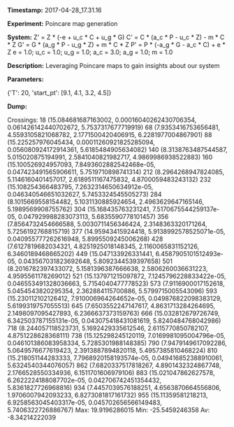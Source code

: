 **Timestamp:** 2017-04-28_17.31.16

**Experiment:** Poincare map generation

**System:**
Z' = Z * (-e + u_c * C + u_g * G) 
C' = C * (a_c * P - u_c * Z) - m * C * Z 
G' = G * (a_g * P - u_g * Z) + m * C * Z 
P' = P * (-a_g * G - a_c * C) + e * Z 
e = 1.0; u_c = 1.0; u_g = 1.0; a_c = 3.0; a_g = 1.0; m = 1.0

**Description:** Leveraging Poincare maps to gain insights about our system

**Parameters:**

{'T': 20, 'start_pt': [9.1, 4.1, 3.2, 4.5]}

**Dump:**



Crossings:
18
(15.084681687163002, 0.00016040262430706354, 0.061426142440702672, 5.7537317677719919)
68
(7.9353416753656481, 4.5593105821068782, 2.1771500420406915, 6.2281977004867901)
88
(15.225257976045434, 0.00011260921825285094, 0.056080924172914361, 5.6185484905634082)
140
(8.3138763487544587, 5.015020875194991, 2.5841040821982717, 4.9869986938522883)
160
(15.100526924957093, 7.8493602882542468e-05, 0.047423491565906611, 5.7519710898741314)
212
(8.2964268947824085, 5.1146160401457017, 2.6189511167475832, 4.8700059483243132)
232
(15.108254366483795, 7.2632314650634912e-05, 0.046340546651032627, 5.7453324545505273)
284
(8.1015669558154482, 5.1031130885924654, 2.4963629647165146, 5.1989569908755762)
304
(15.168435763231241, 7.5170675544259137e-05, 0.047929988283073113, 5.6835590778101457)
356
(7.8564732454666588, 5.0030711456346424, 2.3148363320171264, 5.7256192768815719)
377
(14.95943415924418, 5.9138992578525071e-05, 0.040955777262616948, 5.8995509245006268)
428
(7.6127819682034321, 4.8251925018148345, 2.1160065831152126, 6.3460189468665202)
449
(15.047133926331441, 6.4587905101512493e-05, 0.043567031823692648, 5.8092344539397658)
501
(8.2016782397433072, 5.1581396387666638, 2.5806260036631223, 4.9595561178269012)
521
(15.137971215097872, 7.1245796228833422e-05, 0.046553491328036663, 5.7154040477778523)
573
(7.9116900017152618, 5.0454543820295354, 2.362884115700886, 5.5799715005543096)
593
(15.230112102126412, 7.910006964264652e-05, 0.049876822098383129, 5.6199319757055513)
645
(7.6503552247147617, 4.8631713284264695, 2.1498097095427893, 6.2366637373159763)
666
(15.032812679726749, 6.342503787155131e-05, 0.043075418431081619, 5.8240484768042986)
718
(8.244057118523731, 5.1692429335612546, 2.6115770850782107, 4.8751228628368111)
738
(15.125298245120119, 7.0169981095004796e-05, 0.046101386083958334, 5.7285301988148385)
790
(7.9479149617092286, 5.0649576677619423, 2.3913887894820118, 5.4957385810468224)
810
(15.218051144283333, 7.7968920158193574e-05, 0.049416852388910061, 5.6324540344076057)
862
(7.6820337517818267, 4.8901432324867748, 2.1766528550334936, 6.1511701606979106)
883
(15.021047862627578, 6.2622224188087702e-05, 0.042706742451354432, 5.8361827726968816)
934
(7.4457039576188251, 4.6563870664556806, 1.9706007942093233, 6.8273081817161732)
955
(15.11359581218213, 6.9258563045403317e-05, 0.045702656566149483, 5.7406322726886767)
Max:
19.9196286015
Min:
-25.5459246358
Av:
-8.34214222039